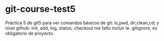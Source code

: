# git-course-test5
Práctica 5 de git5 para ver comandos básicos de git: ls,pwd, dir,clean,cd; y nivel github: init, add, log, status, checkout
me falto incluir le .gitignore, es obligatorio de proyecto.
